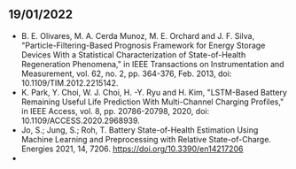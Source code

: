 ## 19/01/2022
 * B. E. Olivares, M. A. Cerda Munoz, M. E. Orchard and J. F. Silva, "Particle-Filtering-Based Prognosis Framework for Energy Storage Devices With a Statistical Characterization of State-of-Health Regeneration Phenomena," in IEEE Transactions on Instrumentation and Measurement, vol. 62, no. 2, pp. 364-376, Feb. 2013, doi: 10.1109/TIM.2012.2215142.
 * K. Park, Y. Choi, W. J. Choi, H. -Y. Ryu and H. Kim, "LSTM-Based Battery Remaining Useful Life Prediction With Multi-Channel Charging Profiles," in IEEE Access, vol. 8, pp. 20786-20798, 2020, doi: 10.1109/ACCESS.2020.2968939.
 * Jo, S.; Jung, S.; Roh, T. Battery State-of-Health Estimation Using Machine Learning and Preprocessing with Relative State-of-Charge. Energies 2021, 14, 7206. https://doi.org/10.3390/en14217206
 * 
